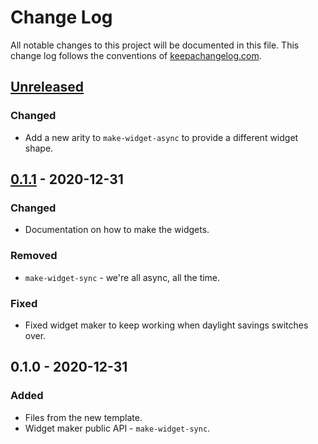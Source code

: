 # Change Log
All notable changes to this project will be documented in this file. This change log follows the conventions of [keepachangelog.com](http://keepachangelog.com/).

## [Unreleased]
### Changed
- Add a new arity to `make-widget-async` to provide a different widget shape.

## [0.1.1] - 2020-12-31
### Changed
- Documentation on how to make the widgets.

### Removed
- `make-widget-sync` - we're all async, all the time.

### Fixed
- Fixed widget maker to keep working when daylight savings switches over.

## 0.1.0 - 2020-12-31
### Added
- Files from the new template.
- Widget maker public API - `make-widget-sync`.

[Unreleased]: https://github.com/your-name/brave_book/compare/0.1.1...HEAD
[0.1.1]: https://github.com/your-name/brave_book/compare/0.1.0...0.1.1
